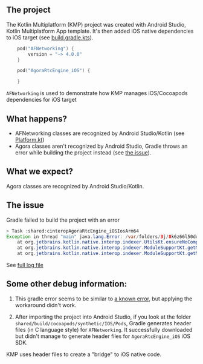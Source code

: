 ## The project

The Kotlin Multiplatform (KMP) project was created with Android Studio, Kotlin Multiplatform App template. It's then added iOS 
native dependencies to iOS target (see [build.gradle.kts](https://github.com/baole/KmpSample/blob/master/shared/build.gradle.kts#L23)).

```kotlin
    pod("AFNetworking") {
        version = "~> 4.0.0"
    }

    pod("AgoraRtcEngine_iOS") {

    }
```

`AFNetworking` is used to demonstrate how KMP manages iOS/Cocoapods dependencies for iOS target

## What happens?
- AFNetworking classes are recognized by Android Studio/Kotlin (see [Platform.kt](https://github.com/baole/KmpSample/blob/master/shared/src/iosMain/kotlin/com/github/kmp/sample/Platform.kt#L4))
- Agora classes aren't recognized by Android Studio, Gradle throws an error while building the project instead (see [the issue](https://github.com/baole/KmpSample#the-issue)).

## What we expect?
Agora classes are recognized by Android Studio/Kotlin. 

## The issue
Gradle failed to build the project with an error 

```java
> Task :shared:cinteropAgoraRtcEngine_iOSIosArm64
Exception in thread "main" java.lang.Error: /var/folders/3j/8k6z66l50dq_d1sjfxl8cphh0000gn/T/9716947415720857815.m:1:9: fatal error: module 'AgoraRtcEngine_iOS' not found
	at org.jetbrains.kotlin.native.interop.indexer.UtilsKt.ensureNoCompileErrors(Utils.kt:274)
	at org.jetbrains.kotlin.native.interop.indexer.ModuleSupportKt.getModulesASTFiles(ModuleSupport.kt:75)
	at org.jetbrains.kotlin.native.interop.indexer.ModuleSupportKt.getModulesInfo(ModuleSupport.kt:14)
```

See [full log file](gradle_sync.log)

## Some other debug information:
1. This gradle error seems to be similar to [a known error](https://kotlinlang.org/docs/native-cocoapods.html#possible-issues-and-solutions),
but applying the workaround didn't work.

2. After importing the project into Android Studio, if you look at the folder `shared/build/cocoapods/synthetic/IOS/Pods`, 
Gradle generates header files (in C language style) for `AFNetworking`. It successfully downloaded 
but didn't manage to generate header files for `AgoraRtcEngine_iOS` iOS SDK.

KMP uses header files to create a "bridge" to iOS native code.


